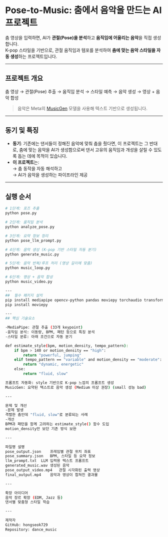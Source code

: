 #  Pose-to-Music: 춤에서 음악을 만드는 AI 프로젝트

춤 영상을 입력하면, AI가 **관절(Pose)을 분석**하고 **움직임에 어울리는 음악**을 직접 생성합니다.  
K-pop 스타일을 기반으로, 관절 움직임과 템포를 분석하여 **춤에 맞는 음악 스타일을 자동 생성**하는 프로젝트입니다.

---

##  프로젝트 개요

춤 영상 → 관절(Pose) 추출 → 움직임 분석 → 스타일 예측 → 음악 생성 → 영상 + 음악 합성


> 음악은 Meta의 [MusicGen](https://huggingface.co/facebook/musicgen-medium) 모델을 사용해 텍스트 기반으로 생성됩니다.

---

## 동기 및 특징

- **동기**: 기존에는 댄서들이 정해진 음악에 맞춰 춤을 췄다면, 이 프로젝트는 그 반대로, 춤에 맞는 음악을 AI가 생성함으로써 댄서 고유의 움직임과 개성을 살릴 수 있도록 돕는 데에 목적이 있습니다.
- **이 프로젝트**는:  
  → 춤 동작을 자동 해석하고  
  → AI가 음악을 생성하는 파이프라인 제공

---

##  실행 순서

```bash
# 1단계: 포즈 추출
python pose.py

# 2단계: 움직임 분석
python analyze_pose.py

# 3단계: 요약 정보 정리
python pose_llm_prompt.py

# 4단계: 음악 생성 (K-pop 기반 스타일 자동 분기)
python generate_music.py

# 5단계: 음악 반복/루프 처리 (영상 길이에 맞춤)
python music_loop.py

# 6단계: 영상 + 음악 합성
python music_video.py

---
##  필수 패키지 설치 
pip install mediapipe opencv-python pandas moviepy torchaudio transformers
pip install moviepy

---
## 핵심 기술요소

-MediaPipe: 관절 추출 (33개 keypoint)
-움직임 분석: 이동량, BPM, 패턴 등으로 특징 분석
-스타일 분류: 아래 조건으로 자동 분기

def estimate_style(bpm, motion_density, tempo_pattern):
    if bpm > 140 or motion_density == "high":
        return "powerful, jumping"
    elif tempo_pattern == "variable" and motion_density == "moderate":
        return "dynamic, energetic"
    else:
        return "fluid, slow"

프롬프트 자동화: style 기반으로 K-pop 느낌의 프롬프트 생성
MusicGen: 요약된 텍스트로 음악 생성 (Medium 이상 권장) (small 성능 bad)

---

문제 및 개선
-문제 발생
격렬한 춤인데 "fluid, slow"로 분류되는 사례
-개선
BPM과 패턴을 함께 고려하는 estimate_style() 함수 도입
motion_density만 보던 기존 방식 보완

---

파일명	설명
pose_output.json	프레임별 관절 위치 좌표
pose_summary.json	BPM, 스타일 등 요약 정보
llm_prompt.txt	LLM 입력용 텍스트 프롬프트
generated_music.wav	생성된 음악
pose_output_video.mp4	관절 시각화된 출력 영상
final_output.mp4	음악과 영상이 합쳐진 결과물

---

확장 아이디어
음악 장르 확장 (EDM, Jazz 등)
댄서별 맞춤형 스타일 학습

---

제작자
GitHub: hongseok729
Repository: dance_music
